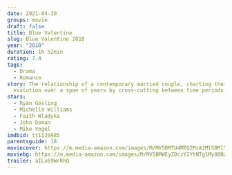 ```yaml
---
date: 2021-04-30
groups: movie
draft: false
title: Blue Valentine
slug: Blue Valentine 2010
year: "2010"
duration: 1h 52min
rating: 7.4
tags:
  - Drama
  - Romance
story: The relationship of a contemporary married couple, charting their
  evolution over a span of years by cross-cutting between time periods.
stars:
  - Ryan Gosling
  - Michelle Williams
  - Faith Wladyka
  - John Doman
  - Mike Vogel
imdbid: tt1120985
parentsguide: 18
moviecover: https://m.media-amazon.com/images/M/MV5BMTU4MTQ2MzA1Ml5BMl5BanBnXkFtZTcwODE3NTgwNA@@._V1_FMjpg_UY865_.jpg
moviebg: https://m.media-amazon.com/images/M/MV5BMWEyZDczY2YtNTg1My00NzI1LTkzMTgtZDI4YmQxZWUwYWI3XkEyXkFqcGdeQXVyNzI1NzMxNzM@._V1_FMjpg_UX720_.jpg
trailer: aILx69WrRhQ
---
```

